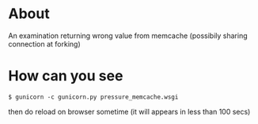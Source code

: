 # About

An examination returning wrong value from memcache (possibily sharing connection at forking)

# How can you see

```
$ gunicorn -c gunicorn.py pressure_memcache.wsgi
```

then do reload on browser sometime (it will appears in less than 100 secs)
